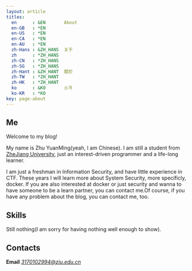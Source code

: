 ```yaml
---
layout: article
titles:
  en      : &EN       About
  en-GB   : *EN
  en-US   : *EN
  en-CA   : *EN
  en-AU   : *EN
  zh-Hans : &ZH_HANS  关于
  zh      : *ZH_HANS
  zh-CN   : *ZH_HANS
  zh-SG   : *ZH_HANS
  zh-Hant : &ZH_HANT  關於
  zh-TW   : *ZH_HANT
  zh-HK   : *ZH_HANT
  ko      : &KO       소개
  ko-KR   : *KO
key: page-about
---
```


## Me

Welcome to my blog!

My name is Zhu YuanMing(yeah, I am Chinese). I am still a student from [ZheJiang University](https://www.zju.edu.cn), just an interest-driven programmer and a life-long learner. 

I am just a freshman in Information Security, and have little experience in CTF. These years I will learn more about System Security, more specificly, docker. If you are also interested at docker or just security and wanna to have someone to be a learn partner, you can contact me.Of course, if you have any problem about the blog, you can contact me, too.




## Skills

Still nothing(I am sorry for having nothing well enough to show).

## Contacts

**Email**
*3170102994@zju.edu.cn*



